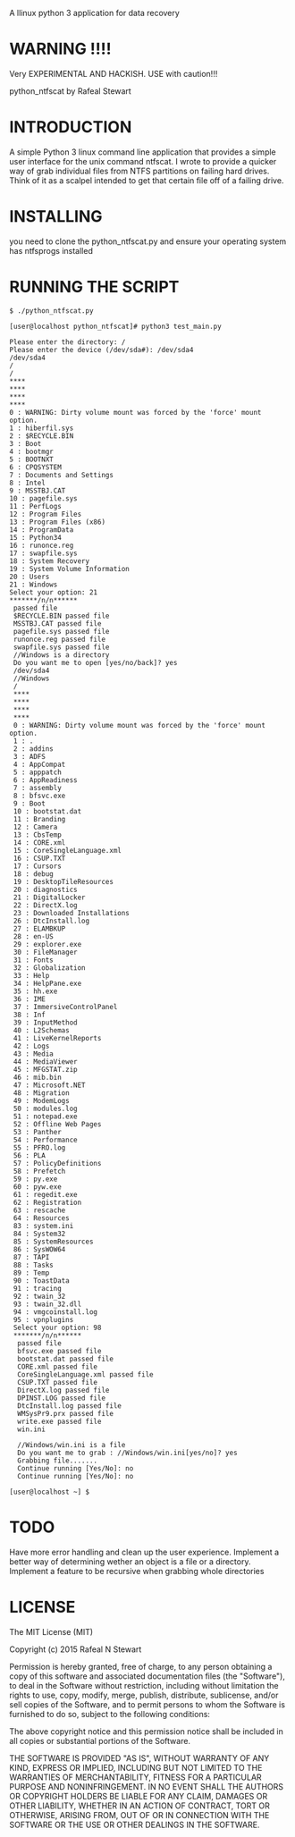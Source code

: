 A llinux python 3 application for data recovery

WARNING !!!!
===============
Very EXPERIMENTAL AND HACKISH. USE with caution!!!           

python_ntfscat by Rafeal Stewart


INTRODUCTION
=================
A simple Python 3 linux command line application that provides a simple user interface for the unix command ntfscat. I wrote to provide a quicker way of grab individual files from NTFS partitions on failing hard drives. Think of it as a scalpel intended to get that certain file off of a failing drive.


INSTALLING
===========
you need to clone the python_ntfscat.py and ensure your operating system has ntfsprogs installed


RUNNING THE SCRIPT
=================


```
$ ./python_ntfscat.py 

[user@localhost python_ntfscat]# python3 test_main.py 

Please enter the directory: /
Please enter the device (/dev/sda#): /dev/sda4
/dev/sda4
/
/
****
****
****
****
0 : WARNING: Dirty volume mount was forced by the 'force' mount option.
1 : hiberfil.sys
2 : $RECYCLE.BIN
3 : Boot
4 : bootmgr
5 : BOOTNXT
6 : CPQSYSTEM
7 : Documents and Settings
8 : Intel
9 : MSSTBJ.CAT
10 : pagefile.sys
11 : PerfLogs
12 : Program Files
13 : Program Files (x86)
14 : ProgramData
15 : Python34
16 : runonce.reg
17 : swapfile.sys
18 : System Recovery
19 : System Volume Information
20 : Users
21 : Windows
Select your option: 21
*******/n/n******
 passed file
 $RECYCLE.BIN passed file
 MSSTBJ.CAT passed file
 pagefile.sys passed file
 runonce.reg passed file
 swapfile.sys passed file
 //Windows is a directory
 Do you want me to open [yes/no/back]? yes
 /dev/sda4
 //Windows
 /
 ****
 ****
 ****
 ****
 0 : WARNING: Dirty volume mount was forced by the 'force' mount option.
 1 : .
 2 : addins
 3 : ADFS
 4 : AppCompat
 5 : apppatch
 6 : AppReadiness
 7 : assembly
 8 : bfsvc.exe
 9 : Boot
 10 : bootstat.dat
 11 : Branding
 12 : Camera
 13 : CbsTemp
 14 : CORE.xml
 15 : CoreSingleLanguage.xml
 16 : CSUP.TXT
 17 : Cursors
 18 : debug
 19 : DesktopTileResources
 20 : diagnostics
 21 : DigitalLocker
 22 : DirectX.log
 23 : Downloaded Installations
 26 : DtcInstall.log
 27 : ELAMBKUP
 28 : en-US
 29 : explorer.exe
 30 : FileManager
 31 : Fonts
 32 : Globalization
 33 : Help
 34 : HelpPane.exe
 35 : hh.exe
 36 : IME
 37 : ImmersiveControlPanel
 38 : Inf
 39 : InputMethod
 40 : L2Schemas
 41 : LiveKernelReports
 42 : Logs
 43 : Media
 44 : MediaViewer
 45 : MFGSTAT.zip
 46 : mib.bin
 47 : Microsoft.NET
 48 : Migration
 49 : ModemLogs
 50 : modules.log
 51 : notepad.exe
 52 : Offline Web Pages
 53 : Panther
 54 : Performance
 55 : PFRO.log
 56 : PLA
 57 : PolicyDefinitions
 58 : Prefetch
 59 : py.exe
 60 : pyw.exe
 61 : regedit.exe
 62 : Registration
 63 : rescache
 64 : Resources
 83 : system.ini
 84 : System32
 85 : SystemResources
 86 : SysWOW64
 87 : TAPI
 88 : Tasks
 89 : Temp
 90 : ToastData
 91 : tracing
 92 : twain_32
 93 : twain_32.dll
 94 : vmgcoinstall.log
 95 : vpnplugins
 Select your option: 98
 *******/n/n******
  passed file
  bfsvc.exe passed file
  bootstat.dat passed file
  CORE.xml passed file
  CoreSingleLanguage.xml passed file
  CSUP.TXT passed file
  DirectX.log passed file
  DPINST.LOG passed file
  DtcInstall.log passed file
  WMSysPr9.prx passed file
  write.exe passed file
  win.ini
  
  //Windows/win.ini is a file
  Do you want me to grab : //Windows/win.ini[yes/no]? yes
  Grabbing file.......
  Continue running [Yes/No]: no
  Continue running [Yes/No]: no

[user@localhost ~] $
```


TODO 
========
Have more error handling and clean up the user experience. Implement a better way of determining wether an object is a file or a directory. Implement a feature to be recursive when grabbing whole directories 


LICENSE
========
The MIT License (MIT)

Copyright (c) 2015 Rafeal N Stewart

Permission is hereby granted, free of charge, to any person obtaining a copy
of this software and associated documentation files (the "Software"), to deal
in the Software without restriction, including without limitation the rights
to use, copy, modify, merge, publish, distribute, sublicense, and/or sell
copies of the Software, and to permit persons to whom the Software is
furnished to do so, subject to the following conditions:

The above copyright notice and this permission notice shall be included in all
copies or substantial portions of the Software.

THE SOFTWARE IS PROVIDED "AS IS", WITHOUT WARRANTY OF ANY KIND, EXPRESS OR
IMPLIED, INCLUDING BUT NOT LIMITED TO THE WARRANTIES OF MERCHANTABILITY,
FITNESS FOR A PARTICULAR PURPOSE AND NONINFRINGEMENT. IN NO EVENT SHALL THE
AUTHORS OR COPYRIGHT HOLDERS BE LIABLE FOR ANY CLAIM, DAMAGES OR OTHER
LIABILITY, WHETHER IN AN ACTION OF CONTRACT, TORT OR OTHERWISE, ARISING FROM,
OUT OF OR IN CONNECTION WITH THE SOFTWARE OR THE USE OR OTHER DEALINGS IN THE
SOFTWARE.
